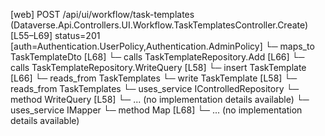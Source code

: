 [web] POST /api/ui/workflow/task-templates  (Dataverse.Api.Controllers.UI.Workflow.TaskTemplatesController.Create)  [L55–L69] status=201 [auth=Authentication.UserPolicy,Authentication.AdminPolicy]
  └─ maps_to TaskTemplateDto [L68]
  └─ calls TaskTemplateRepository.Add [L66]
  └─ calls TaskTemplateRepository.WriteQuery [L58]
  └─ insert TaskTemplate [L66]
    └─ reads_from TaskTemplates
  └─ write TaskTemplate [L58]
    └─ reads_from TaskTemplates
  └─ uses_service IControlledRepository<TaskTemplate>
    └─ method WriteQuery [L58]
      └─ ... (no implementation details available)
  └─ uses_service IMapper
    └─ method Map [L68]
      └─ ... (no implementation details available)

